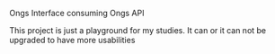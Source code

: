 Ongs Interface consuming Ongs API

This project is just a playground for my studies. It can or it can not be upgraded to have more usabilities
